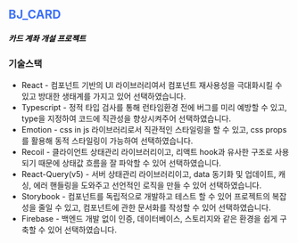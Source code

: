 ## <div style="color:#3d71f9">BJ_CARD</div>

##### <span style="color: black">카드 계좌 개설 프로젝트</span>

### 기술스택

- React - 컴포넌트 기반의 UI 라이브러리여서 컴포넌트 재사용성을 극대화시킬 수 있고 방대한 생태계를 가지고 있어 선택하였습니다.
- Typescript - 정적 타입 검사를 통해 런타임환경 전에 버그를 미리 예방할 수 있고, type을 지정하여 코드에 직관성을 향상시켜주어 선택하였습니다.
- Emotion - css in js 라이브러리로서 직관적인 스타일링을 할 수 있고, css props를 활용해 동적 스타일링이 가능하여 선택하였습니다.
- Recoil - 클라이언트 상태관리 라이브러리이고, 리액트 hook과 유사한 구조로 사용되기 때문에 상태값 흐름을 잘 파악할 수 있어 선택하였습니다.
- React-Query(v5) - 서버 상태관리 라이브러리이고, data 동기화 및 업데이트, 캐싱, 에러 핸들링을 도와주고 선언적인 로직을 만들 수 있어 선택하였습니다.
- Storybook - 컴포넌트를 독립적으로 개발하고 테스트 할 수 있어 프로젝트의 복잡성을 줄일 수 있고, 컴포넌트에 관한 문서화를 작성할 수 있어 선택하였습니다.
- Firebase - 백엔드 개발 없이 인증, 데이터베이스, 스토리지와 같은 환경을 쉽게 구축할 수 있어 선택하였습니다.
